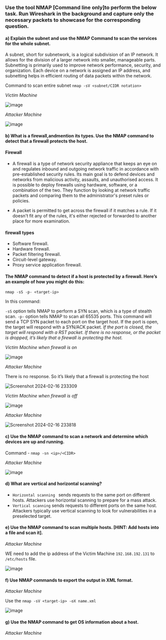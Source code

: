 ### Use the tool NMAP [Command line only]to perform the below task. Run Wireshark in the background and capture only the necessary packets to showcase for the corresponding question.

#### a) Explain the subnet and use the NMAP Command to scan the services for the whole subnet.

A subnet, short for subnetwork, is a logical subdivision of an IP network. It allows for the division of a larger network into smaller, manageable parts. Subnetting is primarily used to improve network performance, security, and organization. Each device on a network is assigned an IP address, and subnetting helps in efficient routing of data packets within the network.

Command to scan entire subnet  `nmap -sV <subnet/CIDR notation>`

*Victim Machine*

![image](https://github.com/ananthan05/Cyber-Security-/assets/140697378/b6392aff-d900-452a-8909-ea9825790166)

*Attacker Machine*

![image](https://github.com/ananthan05/Cyber-Security-/assets/140697378/6a0d258e-4483-4e2c-9c9c-9a3881762a63)

#### b) What is a firewall,andmention its types. Use the NMAP command to detect that a firewall protects the host.

#### Firewall 

- A firewall is a type of network security appliance that keeps an eye on and regulates inbound and outgoing network traffic in accordance with pre-established security rules. Its main goal is to defend devices and networks from malicious activity, assaults, and unauthorised access. It is possible to deploy firewalls using hardware, software, or a combination of the two. They function by looking at network traffic packets and comparing them to the administrator's preset rules or policies. 

- A packet is permitted to get across the firewall if it matches a rule. If it doesn't fit any of the rules, it's either rejected or forwarded to another place for more examination.

#### firewall types
- Software firewall. 
- Hardware firewall. 
- Packet filtering firewall. 
- Circuit-level gateway. 
- Proxy service application firewall.

 #### The NMAP command to detect if a host is protected by a firewall. Here’s an example of how you might do this:

`nmap -sS -p- <target-ip>`

In this command:

`-sS` option tells NMAP to perform a SYN scan, which is a type of stealth scan.
`-p-` option tells NMAP to scan all 65535 ports.
This command will send a TCP SYN packet to each port on the target host. If the port is open, the target will respond with a SYN/ACK packet. *If the port is closed, the target will respond with a RST packet. If there is no response, or the packet is dropped, it’s likely that a firewall is protecting the host.*


*Victim Machine when firewall is on*

![image](https://github.com/ananthan05/Cyber-Security-/assets/140697378/578b0788-44ee-4281-9611-e57ab582e57a)

*Attacker Machine*

There is no response. So it’s likely that a firewall is protecting the host

![Screenshot 2024-02-16 233309](https://github.com/ananthan05/Cyber-Security-/assets/140697378/23a11cf0-59fa-44ef-80d8-d18df4fb7a44)

*Victim Machine when firewall is off*

![image](https://github.com/ananthan05/Cyber-Security-/assets/140697378/b3d1390b-eab0-4842-b583-d31a49c5b022)

*Attacker Machine*

![Screenshot 2024-02-16 233818](https://github.com/ananthan05/Cyber-Security-/assets/140697378/4479ba91-c2f7-45a3-b731-fe677859b228)


#### c) Use the NMAP command to scan a network and determine which devices are up and running.

Command - `nmap -sn <ip>/<CIDR> `

*Attacker Machine*

![image](https://github.com/ananthan05/Cyber-Security-/assets/140697378/ef9d349a-0af7-407b-bb49-e49d837755fc)


#### d) What are vertical and horizontal scanning?

- `Horizontal scanning ` sends requests to the same port on different hosts. Attackers use horizontal scanning to prepare for a mass attack.
- `Vertical scanning` sends requests to different ports on the same host. Attackers typically use vertical scanning to look for vulnerabilities in a preselected target.


#### e) Use the NMAP command to scan multiple hosts. [HINT: Add hosts into a file and scan it].

*Attacker Machine*

WE need to add the ip address of the Victim Machine `192.168.192.131` to `/etc/hosts` file.

![image](https://github.com/ananthan05/Cyber-Security-/assets/140697378/f7d0a54e-f32c-4a6e-b9ab-a9b2193e6dd4)

#### f) Use NMAP commands to export the output in XML format.

*Attacker Machine*

Use the  `nmap -sV <target-ip> -oX name.xml`

![image](https://github.com/ananthan05/Cyber-Security-/assets/140697378/1c60b046-ae16-4d91-97d6-c3299da52aa2)


#### g) Use the NMAP command to get OS information about a host.

 *Attacker Machine*
 



